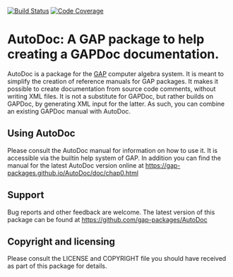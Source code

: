 [![Build Status](https://github.com/gap-packages/AutoDoc/actions/workflows/CI.yml/badge.svg)](https://github.com/gap-packages/AutoDoc/actions/workflows/CI.yml)
[![Code Coverage](https://codecov.io/github/gap-packages/AutoDoc/coverage.svg?branch=master&token=)](https://codecov.io/gh/gap-packages/AutoDoc)

# AutoDoc: A GAP package to help creating a GAPDoc documentation.

AutoDoc is a package for the [GAP](https://www.gap-system.org) computer
algebra system. It is meant to simplify the creation of reference manuals for
GAP packages. It makes it possible to create documentation from source code
comments, without writing XML files. It is not a substitute for GAPDoc, but
rather builds on GAPDoc, by generating XML input for the latter. As such, you
can combine an existing GAPDoc manual with AutoDoc.


## Using AutoDoc

Please consult the AutoDoc manual for information on how to use it. It is
accessible via the builtin help system of GAP. In addition you can find the
manual for the latest AutoDoc version online at
  <https://gap-packages.github.io/AutoDoc/doc/chap0.html>


## Support

Bug reports and other feedback are welcome. The latest version of this
package can be found at
  <https://github.com/gap-packages/AutoDoc>


## Copyright and licensing

Please consult the LICENSE and COPYRIGHT file you should have received as part
of this package for details.
